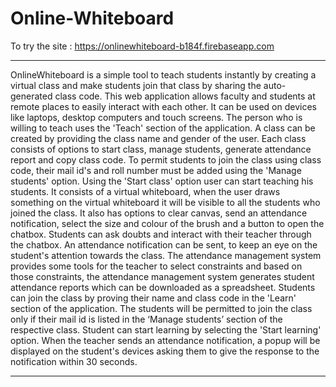 # Online-Whiteboard
To try the site : https://onlinewhiteboard-b184f.firebaseapp.com

*************
OnlineWhiteboard is a simple tool to teach students instantly by creating a virtual class and 
make students join that class by sharing the auto-generated class code. 
This web application allows faculty and students at remote places to easily interact with each other. 
It can be used on devices like laptops, desktop computers and touch screens. 
The person who is willing to teach uses the 'Teach' section of the application. A class can be
created by providing the class name and gender of the user. Each class consists of options to start
class, manage students, generate attendance report and copy class code. To permit students to join
the class using class code, their mail id's and roll number must be added using the 'Manage students'
option. Using the 'Start class' option user can start teaching his students. It consists of a virtual
whiteboard, when the user draws something on the virtual whiteboard it will be visible to all the
students who joined the class. It also has options to clear canvas, send an attendance notification,
select the size and colour of the brush and a button to open the chatbox. Students can ask doubts and
interact with their teacher through the chatbox. An attendance notification can be sent, to keep an
eye on the student's attention towards the class. The attendance management system provides some
tools for the teacher to select constraints and based on those constraints, the attendance management
system generates student attendance reports which can be downloaded as a spreadsheet.
Students can join the class by proving their name and class code in the 'Learn' section of the
application. The students will be permitted to join the class only if their mail id is listed in the
‘Manage students’ section of the respective class. Student can start learning by selecting the 'Start
learning' option. When the teacher sends an attendance notification, a popup will be displayed on
the student's devices asking them to give the response to the notification within 30 seconds.
*************

